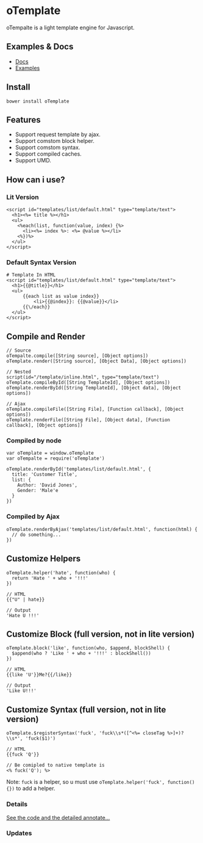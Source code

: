# oTemplate

oTempalte is a light template engine for Javascript.

## Examples & Docs

- [Docs](http://davidkk.github.io/oTemplate/#docs)
- [Examples](http://davidkk.github.io/oTemplate/#examples)

## Install

```
bower install oTemplate
```

## Features

- Support request template by ajax.
- Support comstom block helper.
- Support comstom syntax.
- Support compiled caches.
- Support UMD.

## How can i use?

### Lit Version

```
<script id="templates/list/default.html" type="template/text">
  <h1><%= title %></h1>
  <ul>
    <%each(list, function(value, index) {%>
      <li><%= index %>: <%= @value %></li>
    <%})%>
  </ul>
</script>
```

### Default Syntax Version
```
# Template In HTML
<script id="templates/list/default.html" type="template/text">
  <h1>{{@title}}</h1>
  <ul>
      {{each list as value index}}
          <li>{{@index}}: {{@value}}</li>
      {{\/each}}
  </ul>
</script>
```

## Compile and Render

```
// Source
oTempalte.compile([String source], [Object options])
oTemplate.render([String source], [Object Data], [Object options])

// Nested
script(id="/template/inline.html", type="template/text")
oTemplate.compileById([String TemplateId], [Object options])
oTemplate.renderById([String TemplateId], [Object data], [Object options])

// Ajax
oTemplate.compileFile([String File], [Function callback], [Object options])
oTemplate.renderFile([String File], [Object data], [Function callback], [Object options])
```

### Compiled by node
```
var oTemplate = window.oTemplate
var oTempalte = require('oTemplate')

oTemplate.renderById('templates/list/default.html', {
  title: 'Customer Title',
  list: {
    Author: 'David Jones',
    Gender: 'Male'e
  }
})
```

### Compiled by Ajax
```
oTemplate.renderByAjax('templates/list/default.html', function(html) {
  // do something...
})
```

## Customize Helpers

```
oTemplate.helper('hate', function(who) {
  return 'Hate ' + who + '!!!'
})

// HTML
{{"U" | hate}}

// Output
'Hate U !!!'
```

## Customize Block (full version, not in lite version)

```
oTemplate.block('like', function(who, $append, blockShell) {
  $append(who ? 'Like ' + who + '!!!' : blockShell())
})

// HTML
{{like 'U'}}Me?{{/like}}

// Output
'Like U!!!'
```

## Customize Syntax (full version, not in lite version)

```
oTemplate.$registerSyntax('fuck', 'fuck\\s*([^<%= closeTag %>]+)?\\s*', 'fuck($1)')

// HTML
{{fuck 'Q'}}

// Be comipled to native template is
<% fuck('Q'); %>
```

Note: `fuck` is a helper, so u must use `oTemplate.helper('fuck', function() {})` to add a helper.

### Details

[See the code and the detailed annotate...](https://github.com/DavidKk/oTemplate/blob/master/dist/oTemplate.js)

### Updates

